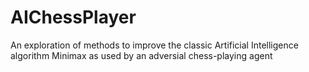 # AIChessPlayer
An exploration of methods to improve the classic Artificial Intelligence algorithm Minimax as used by an adversial chess-playing agent

